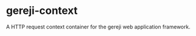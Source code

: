 gereji-context
==============

A HTTP request context container for the gereji web application framework.
